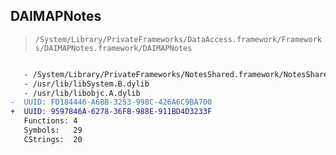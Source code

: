 ## DAIMAPNotes

> `/System/Library/PrivateFrameworks/DataAccess.framework/Frameworks/DAIMAPNotes.framework/DAIMAPNotes`

```diff

   - /System/Library/PrivateFrameworks/NotesShared.framework/NotesShared
   - /usr/lib/libSystem.B.dylib
   - /usr/lib/libobjc.A.dylib
-  UUID: FD184446-A6BB-3253-998C-426A6C9BA700
+  UUID: 9597846A-6278-36FB-988E-911BD4D3233F
   Functions: 4
   Symbols:   29
   CStrings:  20

```
